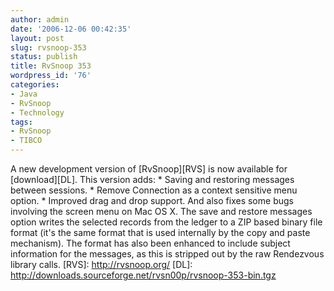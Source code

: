 ```yaml
---
author: admin
date: '2006-12-06 00:42:35'
layout: post
slug: rvsnoop-353
status: publish
title: RvSnoop 353
wordpress_id: '76'
categories:
- Java
- RvSnoop
- Technology
tags:
- RvSnoop
- TIBCO
---
```


A new development version of [RvSnoop][RVS] is now available for
[download][DL]. This version adds: \* Saving and restoring messages
between sessions. \* Remove Connection as a context sensitive menu
option. \* Improved drag and drop support. And also fixes some bugs
involving the screen menu on Mac OS X. The save and restore messages
option writes the selected records from the ledger to a ZIP based binary
file format (it's the same format that is used internally by the copy
and paste mechanism). The format has also been enhanced to include
subject information for the messages, as this is stripped out by the raw
Rendezvous library calls. [RVS]: http://rvsnoop.org/ [DL]:
http://downloads.sourceforge.net/rvsn00p/rvsnoop-353-bin.tgz
